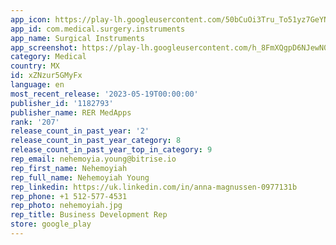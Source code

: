 ```yaml
---
app_icon: https://play-lh.googleusercontent.com/50bCuOi3Tru_To51yz7GeYNYsIl_xST4bBSwwWmFtWRclGreQUtkeZ4irpUY6gN1KQ
app_id: com.medical.surgery.instruments
app_name: Surgical Instruments
app_screenshot: https://play-lh.googleusercontent.com/h_8FmXQgpD6NJewN006KGvr-IJky6u4gFTOTCugQ7uOaZs0HN1ttmrruB5zuLUSkYg
category: Medical
country: MX
id: xZNzur5GMyFx
language: en
most_recent_release: '2023-05-19T00:00:00'
publisher_id: '1182793'
publisher_name: RER MedApps
rank: '207'
release_count_in_past_year: '2'
release_count_in_past_year_category: 8
release_count_in_past_year_top_in_category: 9
rep_email: nehemoyia.young@bitrise.io
rep_first_name: Nehemoyiah
rep_full_name: Nehemoyiah Young
rep_linkedin: https://uk.linkedin.com/in/anna-magnussen-0977131b
rep_phone: +1 512-577-4531
rep_photo: nehemoyiah.jpg
rep_title: Business Development Rep
store: google_play
---
```

